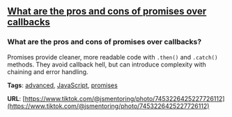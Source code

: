 ## [What are the pros and cons of promises over callbacks](#what-are-the-pros-and-cons-of-promises-over-callbacks)

### What are the pros and cons of promises over callbacks?

Promises provide cleaner, more readable code with `.then()` and `.catch()` methods. They avoid callback hell, but can introduce complexity with chaining and error handling.

**Tags**: [advanced](./level/advanced), [JavaScript](./theme/javascript), [promises](./theme/promises)

**URL**: [https://www.tiktok.com/@jsmentoring/photo/7453226425227726112](https://www.tiktok.com/@jsmentoring/photo/7453226425227726112)
